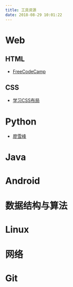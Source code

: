 ```yaml
---
title: 工具资源
date: 2018-08-29 10:01:22
---
```


# Web

## HTML

* [FreeCodeCamp](https://learn.freecodecamp.org/)

## CSS

* [学习CSS布局](http://zh.learnlayout.com/)

# Python

* [廖雪峰](https://www.liaoxuefeng.com/wiki/0014316089557264a6b348958f449949df42a6d3a2e542c000)

# Java

# Android

# 数据结构与算法

# Linux

# 网络

# Git
